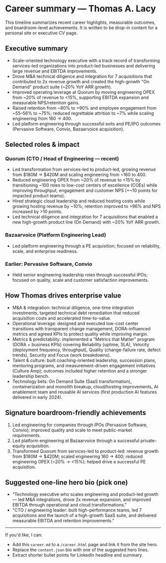 # Career summary — Thomas A. Lacy

This timeline summarizes recent career highlights, measurable outcomes, and boardroom-level achievements. It is written to be drop-in content for a personal site or executive CV page.

## Executive summary

- Scale-oriented technology executive with a track record of transforming services-led organizations into product-led businesses and delivering large revenue and EBITDA improvements.
- Drove M&A technical diligence and integration for 7 acquisitions that contributed to 2x revenue growth and created the high-growth "On Demand" product suite (~20% YoY ARR growth).
- Improved operating leverage at Quorum by moving engineering OPEX from ~20% of revenue to <15%, supporting EBITDA expansion and measurable NPS/retention gains.
- Raised retention from ~80% to >90% and employee engagement from ~55–56% to ~75%; reduced regrettable attrition to ~7% while scaling engineering from 160 → 400.
- Led platform engineering through successful exits and PE/IPO outcomes (Pervasive Software, Convio, Bazaarvoice acquisition).

## Selected roles & impact

### Quorum (CTO / Head of Engineering — recent)

- Led transformation from services-led to product-led, growing revenue from $180M → $420M and scaling engineering from ~160 to 400.
- Reduced engineering OPEX from ~20% of revenue to <15% by transitioning ~100 roles to low-cost centers of excellence (COEs) while improving throughput, engagement and customer NPS (+~10 points for impacted product teams).
- Hired strategic cloud leadership and reduced hosting costs while growing hosting revenue by ~10%; retention improved to >96% and NPS increased by >10 points.
- Led technical diligence and integration for 7 acquisitions that enabled a new high-growth product line (On Demand) with ~20% YoY ARR growth.

### Bazaarvoice (Platform Engineering Lead)

- Led platform engineering through a PE acquisition; focused on reliability, scale, and enterprise readiness.

### Earlier: Pervasive Software, Convio

- Held senior engineering leadership roles through successful IPOs; focused on quality, scale and customer satisfaction improvements.

## How Thomas drives enterprise value

- M&A & integration: technical diligence, one-time integration investments, targeted technical debt remediation that reduced acquisition costs and accelerated time-to-value.
- Operational leverage: designed and executed low-cost center transitions with transparent change management, DORA-influenced metrics and agreed KPIs to protect quality while improving margin.
- Metrics & predictability: implemented a "Metrics that Matter" program (DORA + business KPIs) covering Reliability (uptime, SLA), Velocity (deployment frequency, throughput), Quality (change-failure rate, defect trends), Security and Focus (work breakdowns).
- Talent & culture: built coaching-oriented leadership, succession plans, mentoring programs, and measurement-driven engagement initiatives (Culture Amp); outcomes included higher retention and a stronger leadership bench.
- Technology bets: On Demand Suite (SaaS transformation), containerization and monolith breakup, cloud/hosting improvements, AI enablement team and reusable AI services (first production AI features delivered in early 2024).

## Signature boardroom-friendly achievements

1. Led engineering for companies through IPOs (Pervasive Software, Convio); improved quality and scale to meet public-market requirements.
2. Led platform engineering at Bazaarvoice through a successful private-equity acquisition.
3. Transformed Quorum from services-led to product-led: revenue growth from $180M → $420M; scaled engineering 160 → 400; reduced engineering OPEX (~20% → <15%); helped drive a successful PE acquisition.

## Suggested one-line hero bio (pick one)

- "Technology executive who scales engineering and product-led growth — led M&A integrations, drove 2x revenue expansion, and improved EBITDA through operational and cloud transformations."
- "CTO / engineering leader: built high-performance teams, led 7 acquisitions and the launch of a high-growth SaaS suite, and delivered measurable EBITDA and retention improvements."

---

If you'd like, I can:
- Add this `career.md` to a `/career.html` page and link it from the site hero.
- Replace the `content.json` bio with one of the suggested hero lines.
- Extract shorter bullet points for LinkedIn headline and summary.
